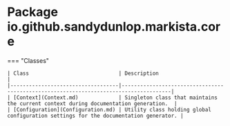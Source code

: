 # Package io.github.sandydunlop.markista.core




=== "Classes"

    | Class                             | Description                                                                          |
    |-----------------------------------|--------------------------------------------------------------------------------------|
    | [Context](Context.md)             | Singleton class that maintains the current context during documentation generation.  |
    | [Configuration](Configuration.md) | Utility class holding global configuration settings for the documentation generator. |

